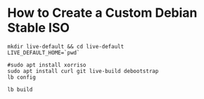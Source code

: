 # How to Create a Custom Debian Stable ISO

```
mkdir live-default && cd live-default
LIVE_DEFAULT_HOME=`pwd`

#sudo apt install xorriso 
sudo apt install curl git live-build debootstrap 
lb config 

lb build 




```
